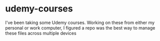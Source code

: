# udemy-courses
I've been taking some Udemy courses. Working on these from either my personal or work computer, I figured a repo was the best way to manage these files across multiple devices
